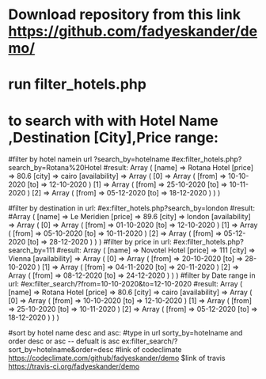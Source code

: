 # Download repository from this link https://github.com/fadyeskander/demo/
# run filter_hotels.php
# to search with with Hotel Name ,Destination [City],Price range:
#filter by hotel namein url ?search_by=hotelname
#ex:filter_hotels.php?search_by=Rotana%20Hotel
#result:
Array ( [name] => Rotana Hotel [price] => 80.6 [city] => cairo [availability] => Array ( [0] => Array ( [from] => 10-10-2020 [to] => 12-10-2020 ) [1] => Array ( [from] => 25-10-2020 [to] => 10-11-2020 ) [2] => Array ( [from] => 05-12-2020 [to] => 18-12-2020 ) ) )

#filter by destination in url:
#ex:filter_hotels.php?search_by=london
#result:
#Array ( [name] => Le Meridien [price] => 89.6 [city] => london [availability] => Array ( [0] => Array ( [from] => 01-10-2020 [to] => 12-10-2020 ) [1] => Array ( [from] => 05-10-2020 [to] => 10-11-2020 ) [2] => Array ( [from] => 05-12-2020 [to] => 28-12-2020 ) ) )
#filter by price in url:
#ex:filter_hotels.php?search_by=111
#result:
Array ( [name] => Novotel Hotel [price] => 111 [city] => Vienna [availability] => Array ( [0] => Array ( [from] => 20-10-2020 [to] => 28-10-2020 ) [1] => Array ( [from] => 04-11-2020 [to] => 20-11-2020 ) [2] => Array ( [from] => 08-12-2020 [to] => 24-12-2020 ) ) )
#filter by Date range in url:
#ex:filter_search/?from=10-10-2020&to=12-10-2020
#result:
Array ( [name] => Rotana Hotel [price] => 80.6 [city] => cairo [availability] => Array ( [0] => Array ( [from] => 10-10-2020 [to] => 12-10-2020 ) [1] => Array ( [from] => 25-10-2020 [to] => 10-11-2020 ) [2] => Array ( [from] => 05-12-2020 [to] => 18-12-2020 ) ) )

#sort by hotel name desc and asc:
#type in url sorty_by=hotelname and order desc or asc -- defualt is asc
ex:filter_search/?sort_by=hotelname&order=desc
#link of codeclimate https://codeclimate.com/github/fadyeskander/demo
$link of travis https://travis-ci.org/fadyeskander/demo
